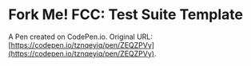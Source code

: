 # Fork Me! FCC: Test Suite Template

A Pen created on CodePen.io. Original URL: [https://codepen.io/tznqeyiq/pen/ZEQZPVy](https://codepen.io/tznqeyiq/pen/ZEQZPVy).


